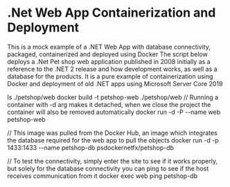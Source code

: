 # .Net Web App Containerization and Deployment
This is a mock example of a .NET Web App with database connectivity, packaged, containerized and deployed using Docker
The script below deploys a .Net Pet shop web application published in 2008 initially as a reference to the .NET 2 release and how development works, as well as a database for the products.
It is a pure example of containerization using Docker and deployment of old .NET apps using Microsoft Server Core 2019

ls ./petshop/web
docker build -t petshop-web ./petshop/web
// Running a container with -d arg makes it detached, when we close the project the container will also be removed automatically
docker run -d -P --name web petshop-web

// This image was pulled from the Docker Hub, an image which integrates the database required for the web app to pull the objects
docker run -d -p 1433:1433 --name petshop-db psdockernetfx/petshop-db

// To test the connectivity, simply enter the site to see if it works properly, but solely for the database connectivity you can ping to see if the host receives communication from it
docker exec web ping petshop-db